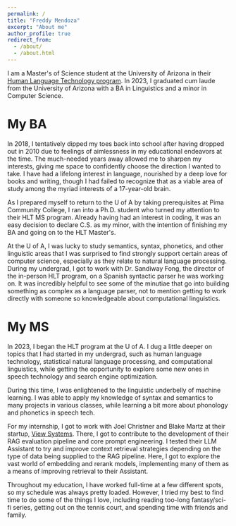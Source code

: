 ```yaml
---
permalink: /
title: "Freddy Mendoza"
excerpt: "About me"
author_profile: true
redirect_from: 
  - /about/
  - /about.html
---
```


I am a Master's of Science student at the University of Arizona in their [Human Language Technology program](https://linguistics.arizona.edu/ms-hlt). In 2023, I graduated cum laude from the University of Arizona with a BA in Linguistics and a minor in Computer Science.

My BA
======
In 2018, I tentatively dipped my toes back into school after having dropped out in 2010 due to feelings of aimlessness in my educational endeavors at the time. The much-needed years away allowed me to sharpen my interests, giving me space to confidently choose the direction I wanted to take. I have had a lifelong interest in language, nourished by a deep love for books and writing, though I had failed to recognize that as a viable area of study among the myriad interests of a 17-year-old brain.

As I prepared myself to return to the U of A by taking prerequisites at Pima Community College, I ran into a Ph.D. student who turned my attention to their HLT MS program. Already having had an interest in coding, it was an easy decision to declare C.S. as my minor, with the intention of finishing my BA and going on to the HLT Master's.

At the U of A, I was lucky to study semantics, syntax, phonetics, and other linguistic areas that I was surprised to find strongly support certain areas of computer science, especially as they relate to natural language processing. During my undergrad, I got to work with Dr. Sandiway Fong, the director of the in-person HLT program, on a Spanish syntactic parser he was working on. It was incredibly helpful to see some of the minutiae that go into building something as complex as a language parser, not to mention getting to work directly with someone so knowledgeable about computational linguistics.

My MS
======
In 2023, I began the HLT program at the U of A. I dug a little deeper on topics that I had started in my undergrad, such as human language technology, statistical natural language processing, and computational linguistics, while getting the opportunity to explore some new ones in speech technology and search engine optimization.

During this time, I was enlightened to the linguistic underbelly of machine learning. I was able to apply my knowledge of syntax and semantics to many projects in various classes, while learning a bit more about phonology and phonetics in speech tech.

For my internship, I got to work with Joel Christner and Blake Martz at their startup, [View Systems](https://www.view.io). There, I got to contribute to the development of their RAG evaluation pipeline and core prompt engineering. I tested their LLM Assistant to try and improve context retrieval strategies depending on the type of data being supplied to the RAG pipeline. Here, I got to explore the vast world of embedding and rerank models, implementing many of them as a means of improving retrieval to their Assistant.



Throughout my education, I have worked full-time at a few different spots, so my schedule was always pretty loaded. However, I tried my best to find time to do some of the things I love, including reading too-long fantasy/sci-fi series, getting out on the tennis court, and spending time with friends and family.
